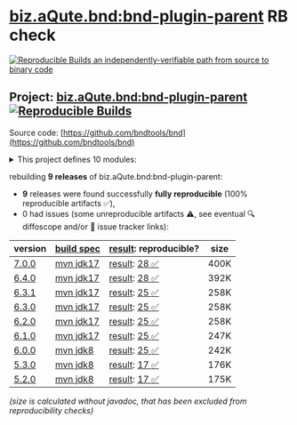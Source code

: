 [biz.aQute.bnd:bnd-plugin-parent](https://central.sonatype.com/artifact/biz.aQute.bnd/bnd-plugin-parent/versions) RB check
=======

[![Reproducible Builds](https://reproducible-builds.org/images/logos/rb.svg) an independently-verifiable path from source to binary code](https://reproducible-builds.org/)

## Project: [biz.aQute.bnd:bnd-plugin-parent](https://central.sonatype.com/artifact/biz.aQute.bnd/bnd-plugin-parent/versions) [![Reproducible Builds](https://img.shields.io/endpoint?url=https://raw.githubusercontent.com/jvm-repo-rebuild/reproducible-central/master/content/biz/aQute/bnd/plugins/badge.json)](https://github.com/jvm-repo-rebuild/reproducible-central/blob/master/content/biz/aQute/bnd/plugins/README.md)

Source code: [https://github.com/bndtools/bnd](https://github.com/bndtools/bnd)

<details><summary>This project defines 10 modules:</summary>

* [biz.aQute.bnd:bnd-baseline-maven-plugin](https://central.sonatype.com/artifact/biz.aQute.bnd/bnd-baseline-maven-plugin/overview)
* [biz.aQute.bnd:bnd-export-maven-plugin](https://central.sonatype.com/artifact/biz.aQute.bnd/bnd-export-maven-plugin/overview)
* [biz.aQute.bnd:bnd-generate-maven-plugin](https://central.sonatype.com/artifact/biz.aQute.bnd/bnd-generate-maven-plugin/overview)
* [biz.aQute.bnd:bnd-indexer-maven-plugin](https://central.sonatype.com/artifact/biz.aQute.bnd/bnd-indexer-maven-plugin/overview)
* [biz.aQute.bnd:bnd-maven-plugin](https://central.sonatype.com/artifact/biz.aQute.bnd/bnd-maven-plugin/overview)
* [biz.aQute.bnd:bnd-plugin-parent](https://central.sonatype.com/artifact/biz.aQute.bnd/bnd-plugin-parent/overview)
* [biz.aQute.bnd:bnd-reporter-maven-plugin](https://central.sonatype.com/artifact/biz.aQute.bnd/bnd-reporter-maven-plugin/overview)
* [biz.aQute.bnd:bnd-resolver-maven-plugin](https://central.sonatype.com/artifact/biz.aQute.bnd/bnd-resolver-maven-plugin/overview)
* [biz.aQute.bnd:bnd-run-maven-plugin](https://central.sonatype.com/artifact/biz.aQute.bnd/bnd-run-maven-plugin/overview)
* [biz.aQute.bnd:bnd-testing-maven-plugin](https://central.sonatype.com/artifact/biz.aQute.bnd/bnd-testing-maven-plugin/overview)
</details>

rebuilding **9 releases** of biz.aQute.bnd:bnd-plugin-parent:
- **9** releases were found successfully **fully reproducible** (100% reproducible artifacts :white_check_mark:),
- 0 had issues (some unreproducible artifacts :warning:, see eventual :mag: diffoscope and/or :memo: issue tracker links):

| version | [build spec](/BUILDSPEC.md) | [result](https://reproducible-builds.org/docs/jvm/): reproducible? | size |
| -- | --------- | ------ | -- |
| [7.0.0](https://central.sonatype.com/artifact/biz.aQute.bnd/bnd-plugin-parent/7.0.0/pom) | [mvn jdk17](bnd-plugins-7.0.0.buildspec) | [result](bnd-generate-maven-plugin-7.0.0.buildinfo): [28 :white_check_mark: ](bnd-generate-maven-plugin-7.0.0.buildcompare) | 400K |
| [6.4.0](https://central.sonatype.com/artifact/biz.aQute.bnd/bnd-plugin-parent/6.4.0/pom) | [mvn jdk17](bnd-plugins-6.4.0.buildspec) | [result](bnd-generate-maven-plugin-6.4.0.buildinfo): [28 :white_check_mark: ](bnd-generate-maven-plugin-6.4.0.buildcompare) | 392K |
| [6.3.1](https://central.sonatype.com/artifact/biz.aQute.bnd/bnd-plugin-parent/6.3.1/pom) | [mvn jdk17](bnd-plugins-6.3.1.buildspec) | [result](bnd-reporter-maven-plugin-6.3.1.buildinfo): [25 :white_check_mark: ](bnd-reporter-maven-plugin-6.3.1.buildcompare) | 258K |
| [6.3.0](https://central.sonatype.com/artifact/biz.aQute.bnd/bnd-plugin-parent/6.3.0/pom) | [mvn jdk17](bnd-plugins-6.3.0.buildspec) | [result](bnd-reporter-maven-plugin-6.3.0.buildinfo): [25 :white_check_mark: ](bnd-reporter-maven-plugin-6.3.0.buildcompare) | 258K |
| [6.2.0](https://central.sonatype.com/artifact/biz.aQute.bnd/bnd-plugin-parent/6.2.0/pom) | [mvn jdk17](bnd-plugins-6.2.0.buildspec) | [result](bnd-reporter-maven-plugin-6.2.0.buildinfo): [25 :white_check_mark: ](bnd-reporter-maven-plugin-6.2.0.buildcompare) | 258K |
| [6.1.0](https://central.sonatype.com/artifact/biz.aQute.bnd/bnd-plugin-parent/6.1.0/pom) | [mvn jdk17](bnd-plugins-6.1.0.buildspec) | [result](bnd-reporter-maven-plugin-6.1.0.buildinfo): [25 :white_check_mark: ](bnd-reporter-maven-plugin-6.1.0.buildcompare) | 247K |
| [6.0.0](https://central.sonatype.com/artifact/biz.aQute.bnd/bnd-plugin-parent/6.0.0/pom) | [mvn jdk8](bnd-plugins-6.0.0.buildspec) | [result](bnd-reporter-maven-plugin-6.0.0.buildinfo): [25 :white_check_mark: ](bnd-reporter-maven-plugin-6.0.0.buildcompare) | 242K |
| [5.3.0](https://central.sonatype.com/artifact/biz.aQute.bnd/bnd-plugin-parent/5.3.0/pom) | [mvn jdk8](bnd-plugins-5.3.0.buildspec) | [result](bnd-reporter-maven-plugin-5.3.0.buildinfo): [17 :white_check_mark: ](bnd-reporter-maven-plugin-5.3.0.buildcompare) | 176K |
| [5.2.0](https://central.sonatype.com/artifact/biz.aQute.bnd/bnd-plugin-parent/5.2.0/pom) | [mvn jdk8](bnd-plugins-5.2.0.buildspec) | [result](bnd-reporter-maven-plugin-5.2.0.buildinfo): [17 :white_check_mark: ](bnd-reporter-maven-plugin-5.2.0.buildcompare) | 175K |

<i>(size is calculated without javadoc, that has been excluded from reproducibility checks)</i>
